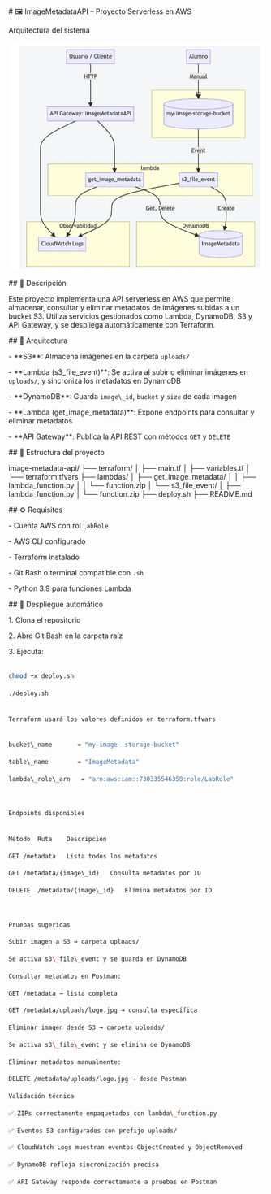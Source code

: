 \# 🖼️ ImageMetadataAPI – Proyecto Serverless en AWS

Arquitectura del sistema

![Arquitectura del sistema](arquitectura.jpg)


\## 📘 Descripción


Este proyecto implementa una API serverless en AWS que permite almacenar, consultar y eliminar metadatos de imágenes subidas a un bucket S3. Utiliza servicios gestionados como Lambda, DynamoDB, S3 y API Gateway, y se despliega automáticamente con Terraform.


\## 🧠 Arquitectura


\- \*\*S3\*\*: Almacena imágenes en la carpeta `uploads/`

\- \*\*Lambda (s3\_file\_event)\*\*: Se activa al subir o eliminar imágenes en `uploads/`, y sincroniza los metadatos en DynamoDB

\- \*\*DynamoDB\*\*: Guarda `image\_id`, `bucket` y `size` de cada imagen

\- \*\*Lambda (get\_image\_metadata)\*\*: Expone endpoints para consultar y eliminar metadatos

\- \*\*API Gateway\*\*: Publica la API REST con métodos `GET` y `DELETE`



\## 📁 Estructura del proyecto


image-metadata-api/ ├── terraform/ │ ├── main.tf │ ├── variables.tf │ ├── terraform.tfvars ├── lambdas/ │ ├── get\_image\_metadata/ │ │ ├── lambda\_function.py │ │ └── function.zip │ └── s3\_file\_event/ │ ├── lambda\_function.py │ └── function.zip ├── deploy.sh ├── README.md



\## ⚙️ Requisitos


\- Cuenta AWS con rol `LabRole`

\- AWS CLI configurado

\- Terraform instalado

\- Git Bash o terminal compatible con `.sh`

\- Python 3.9 para funciones Lambda


\## 🚀 Despliegue automático


1\. Clona el repositorio

2\. Abre Git Bash en la carpeta raíz

3\. Ejecuta:


```bash

chmod +x deploy.sh

./deploy.sh


Terraform usará los valores definidos en terraform.tfvars


bucket\_name       = "my-image--storage-bucket"

table\_name        = "ImageMetadata"

lambda\_role\_arn   = "arn:aws:iam::730335546358:role/LabRole"



Endpoints disponibles


Método	Ruta	Descripción

GET	/metadata	Lista todos los metadatos

GET	/metadata/{image\_id}	Consulta metadatos por ID

DELETE	/metadata/{image\_id}	Elimina metadatos por ID



Pruebas sugeridas

Subir imagen a S3 → carpeta uploads/

Se activa s3\_file\_event y se guarda en DynamoDB

Consultar metadatos en Postman:

GET /metadata → lista completa

GET /metadata/uploads/logo.jpg → consulta específica

Eliminar imagen desde S3 → carpeta uploads/

Se activa s3\_file\_event y se elimina de DynamoDB

Eliminar metadatos manualmente:

DELETE /metadata/uploads/logo.jpg → desde Postman

Validación técnica

✅ ZIPs correctamente empaquetados con lambda\_function.py

✅ Eventos S3 configurados con prefijo uploads/

✅ CloudWatch Logs muestran eventos ObjectCreated y ObjectRemoved

✅ DynamoDB refleja sincronización precisa

✅ API Gateway responde correctamente a pruebas en Postman































